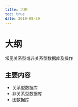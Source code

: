 ```yaml
---
title: 大纲
toc: true
date: 2019-09-29
---
```

# 大纲

常见关系型或非关系型数据库及操作



## 主要内容

- 关系型数据库
- 非关系型数据库
- 图数据库
